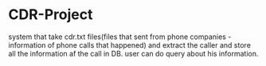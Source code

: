 # CDR-Project
system that take cdr.txt files(files that sent from phone companies - information of phone calls that happened)
and extract the caller and store all the information af the call in DB.
user can do query about his information.
